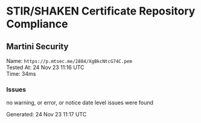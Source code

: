 # STIR/SHAKEN Certificate Repository Compliance

## Martini Security

Name: `https://p.mtsec.me/2884/XgBkcNtcG74C.pem`\
Tested At: 24 Nov 23 11:16 UTC\
Time: 34ms

### Issues

no warning, or error, or notice date level issues were found

Generated: 24 Nov 23 11:17 UTC